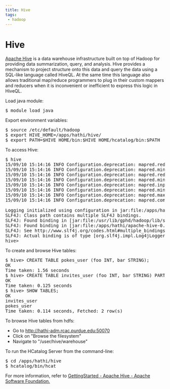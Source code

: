 ```yaml
---
title: Hive
tags:
 - hadoop
---
```


# Hive

<a href="https://hive.apache.org/">Apache Hive</a> is a data warehouse infrastructure built on top of Hadoop for providing data summarization, query, and analysis. Hive provides a mechanism to project structure onto this data and query the data using a SQL-like language called HiveQL. At the same time this language also allows traditional map/reduce programmers to plug in their custom mappers and reducers when it is inconvenient or inefficient to express this logic in HiveQL.


Load java module:

<pre>
$ module load java
</pre>

Export environment variables:

<pre>
$ source /etc/default/hadoop
$ export HIVE_HOME=/apps/hathi/hive/
$ export PATH=$HIVE_HOME/bin:$HIVE_HOME/hcatalog/bin:$PATH
</pre>

To access Hive:

<pre>
$ hive
15/09/10 15:14:16 INFO Configuration.deprecation: mapred.reduce.tasks is deprecated. Instead, use mapreduce.job.reduces
15/09/10 15:14:16 INFO Configuration.deprecation: mapred.min.split.size is deprecated. Instead, use mapreduce.input.fileinputformat.split.minsize
15/09/10 15:14:16 INFO Configuration.deprecation: mapred.reduce.tasks.speculative.execution is deprecated. Instead, use mapreduce.reduce.speculative
15/09/10 15:14:16 INFO Configuration.deprecation: mapred.min.split.size.per.node is deprecated. Instead, use mapreduce.input.fileinputformat.split.minsize.per.node
15/09/10 15:14:16 INFO Configuration.deprecation: mapred.input.dir.recursive is deprecated. Instead, use mapreduce.input.fileinputformat.input.dir.recursive
15/09/10 15:14:16 INFO Configuration.deprecation: mapred.min.split.size.per.rack is deprecated. Instead, use mapreduce.input.fileinputformat.split.minsize.per.rack
15/09/10 15:14:16 INFO Configuration.deprecation: mapred.max.split.size is deprecated. Instead, use mapreduce.input.fileinputformat.split.maxsize
15/09/10 15:14:16 INFO Configuration.deprecation: mapred.committer.job.setup.cleanup.needed is deprecated. Instead, use mapreduce.job.committer.setup.cleanup.needed

Logging initialized using configuration in jar:file:/apps/hathi/apache-hive-0.14.0-bin/lib/hive-common-0.14.0.jar!/hive-log4j.properties
SLF4J: Class path contains multiple SLF4J bindings.
SLF4J: Found binding in [jar:file:/usr/lib/gphd/hadoop/lib/slf4j-log4j12-1.7.5.jar!/org/slf4j/impl/StaticLoggerBinder.class]
SLF4J: Found binding in [jar:file:/apps/hathi/apache-hive-0.14.0-bin/lib/hive-jdbc-0.14.0-standalone.jar!/org/slf4j/impl/StaticLoggerBinder.class]
SLF4J: See http://www.slf4j.org/codes.html#multiple_bindings for an explanation.
SLF4J: Actual binding is of type [org.slf4j.impl.Log4jLoggerFactory]
hive>
</pre>

To create and browse Hive tables:

<pre>
$ hive> CREATE TABLE pokes_user (foo INT, bar STRING);
OK
Time taken: 1.56 seconds
$ hive> CREATE TABLE invites_user (foo INT, bar STRING) PARTITIONED BY (ds STRING);
OK
Time taken: 0.125 seconds
$ hive> SHOW TABLES;
OK
invites_user
pokes_user
Time taken: 0.114 seconds, Fetched: 2 row(s)
</pre>

To browse Hive tables from hdfs:
<ul>
<li>Go to <a href="http://hathi-adm.rcac.purdue.edu:50070">http://hathi-adm.rcac.purdue.edu:50070</a></li>
<li>Click on "Browse the filesystem"</li>
<li>Navigate to "/user/hive/warehouse"</li>
</ul>

To run the HCatalog Server from the command-line:
<pre>
$ cd /apps/hathi/hive
$ hcatalog/bin/hcat
</pre>

For more information, refer to <a href="https://cwiki.apache.org/confluence/display/Hive/GettingStarted#GettingStarted-SimpleExampleUseCases">GettingStarted - Apache Hive - Apache Software Foundation.</a>
